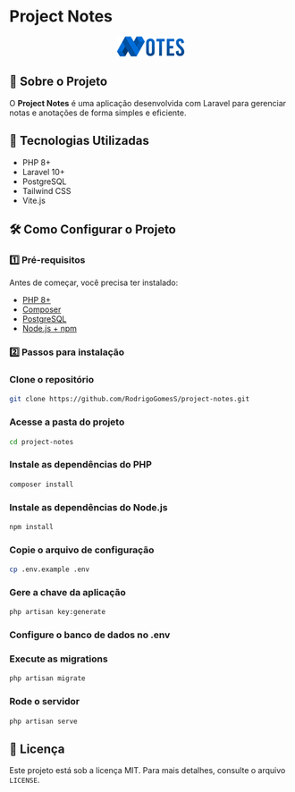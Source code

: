 # Project Notes

<p align="center">
  <img src="https://github.com/RodrigoGomesS/project-notes/blob/develop/public/assets/images/logo.png" alt="Project Logo" />
</p>

## 📌 Sobre o Projeto
O **Project Notes** é uma aplicação desenvolvida com Laravel para gerenciar notas e anotações de forma simples e eficiente.

## 🚀 Tecnologias Utilizadas
- PHP 8+
- Laravel 10+
- PostgreSQL
- Tailwind CSS
- Vite.js

## 🛠️ Como Configurar o Projeto

### 1️⃣ Pré-requisitos
Antes de começar, você precisa ter instalado:
- [PHP 8+](https://www.php.net/downloads)
- [Composer](https://getcomposer.org/)
- [PostgreSQL](https://www.postgresql.org/)
- [Node.js + npm](https://nodejs.org/)

### 2️⃣ Passos para instalação

### Clone o repositório
```bash
git clone https://github.com/RodrigoGomesS/project-notes.git
```

### Acesse a pasta do projeto
```bash
cd project-notes
```

### Instale as dependências do PHP
```bash
composer install
```

### Instale as dependências do Node.js
```bash
npm install
```

### Copie o arquivo de configuração
```bash
cp .env.example .env
```

### Gere a chave da aplicação
```bash
php artisan key:generate
```

### Configure o banco de dados no .env

### Execute as migrations
```bash
php artisan migrate
```

### Rode o servidor
```bash
php artisan serve
```

## 📜 Licença
Este projeto está sob a licença MIT. Para mais detalhes, consulte o arquivo `LICENSE`.
